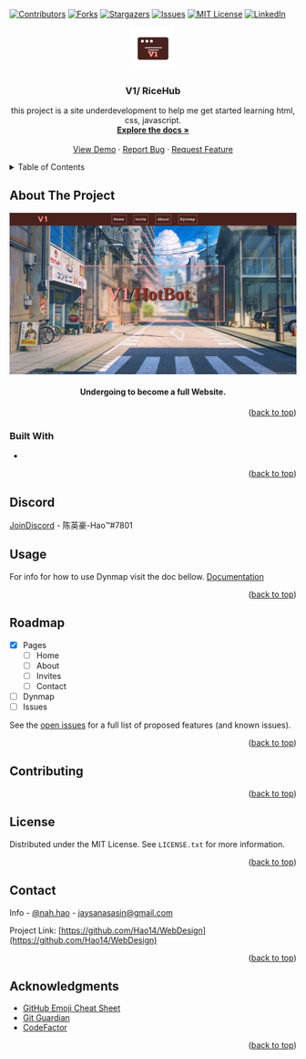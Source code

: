 <div id="top"></div>
<!--
*** Thanks for checking out the Best-README-Template. If you have a suggestion
*** that would make this better, please fork the repo and create a pull request
*** or simply open an issue with the tag "enhancement".
*** Don't forget to give the project a star!
*** Thanks again! Now go create something AMAZING! :D
-->



<!-- PROJECT SHIELDS -->
<!--
*** I'm using markdown "reference style" links for readability.
*** Reference links are enclosed in brackets [ ] instead of parentheses ( ).
*** See the bottom of this document for the declaration of the reference variables
*** for contributors-url, forks-url, etc. This is an optional, concise syntax you may use.
*** https://www.markdownguide.org/basic-syntax/#reference-style-links
-->
[![Contributors][contributors-shield]][contributors-url]
[![Forks][forks-shield]][forks-url]
[![Stargazers][stars-shield]][stars-url]
[![Issues][issues-shield]][issues-url]
[![MIT License][license-shield]][license-url]
[![LinkedIn][linkedin-shield]][linkedin-url]



<!-- PROJECT LOGO -->
<div align="center">
  <a href="https://github.com/Hao14/WebDesign">
    <img src="assets/V1.png" alt="Logo" width="15%" height="15%">
  </a>

<h3 align="center">V1/ RiceHub</h3>

  <p align="center">
    this project is a site underdevelopment to help me get started learning html, css, javascript.
    <br />
    <a href="https://github.com/Hao14/WebDesign"><strong>Explore the docs »</strong></a>
    <br />
    <br />
    <a href="https://github.com/Hao14/WebDesign">View Demo</a>
    ·
    <a href="https://github.com/Hao14/WebDesign/issues">Report Bug</a>
    ·
    <a href="https://github.com/Hao14/WebDesign/issues">Request Feature</a>
  </p>
</div>



<!-- TABLE OF CONTENTS -->
<details>
  <summary>Table of Contents</summary>
  <ol>
    <li>
      <a href="#about-the-project">About The Project</a>
      <ul>
        <li><a href="#built-with">Built With</a></li>
      </ul>
    </li>
    <li>
      <a href="#getting-started">Getting Started</a>
      <ul>
        <li><a href="#prerequisites">Prerequisites</a></li>
        <li><a href="#installation">Installation</a></li>
      </ul>
    </li>
    <li><a href="#usage">Usage</a></li>
    <li><a href="#roadmap">Roadmap</a></li>
    <li><a href="#contributing">Contributing</a></li>
    <li><a href="#license">License</a></li>
    <li><a href="#contact">Contact</a></li>
    <li><a href="#acknowledgments">Acknowledgments</a></li>
  </ol>
</details>



<!-- ABOUT THE PROJECT -->
## About The Project

[![Product Name Screen Shot][product-screenshot]](https://www.johnishot.online)

<h4 align="center">Undergoing to become a full Website.</h4>

<p align="right">(<a href="#top">back to top</a>)</p>



### Built With

* []()


<p align="right">(<a href="#top">back to top</a>)</p>



<!-- GETTING STARTED -->
## Discord
[JoinDiscord](https://discord.com/invite/48vbdXY9cp) - 陈英豪-Hao™#7801

<!-- USAGE EXAMPLES -->
## Usage

For info for how to use Dynmap visit the doc bellow.
[Documentation](https://www.johnishot.online)

<p align="right">(<a href="#top">back to top</a>)</p>



<!-- ROADMAP -->
## Roadmap

- [x] Pages
    - [ ] Home
    - [ ] About
    - [ ] Invites
    - [ ] Contact
- [ ] Dynmap
- [ ] Issues

See the [open issues](https://github.com/Hao14/WebDesign/issues) for a full list of proposed features (and known issues).

<p align="right">(<a href="#top">back to top</a>)</p>



<!-- CONTRIBUTING -->
## Contributing


<p align="right">(<a href="#top">back to top</a>)</p>



<!-- LICENSE -->
## License

Distributed under the MIT License. See `LICENSE.txt` for more information.

<p align="right">(<a href="#top">back to top</a>)</p>



<!-- CONTACT -->
## Contact

Info - [@nah.hao](http://www.instagram.com/nah.hao) - jaysanasasin@gmail.com

Project Link: [https://github.com/Hao14/WebDesign](https://github.com/Hao14/WebDesign)

<p align="right">(<a href="#top">back to top</a>)</p>



<!-- ACKNOWLEDGMENTS -->
## Acknowledgments

* [GitHub Emoji Cheat Sheet](https://www.webpagefx.com/tools/emoji-cheat-sheet)
* [Git Guardian](https://dashboard.gitguardian.com/)
* [CodeFactor](www.codefactor.io)


<p align="right">(<a href="#top">back to top</a>)</p>



<!-- MARKDOWN LINKS & IMAGES -->
<!-- https://www.markdownguide.org/basic-syntax/#reference-style-links -->
[contributors-shield]: https://img.shields.io/github/contributors/Hao14/WebDesign.svg?style=for-the-badge
[contributors-url]: https://github.com/Hao14/WebDesign/graphs/contributors
[forks-shield]: https://img.shields.io/github/forks/Hao14/WebDesign.svg?style=for-the-badge
[forks-url]: https://github.com/Hao14/WebDesign/network/members
[stars-shield]: https://img.shields.io/github/stars/Hao14/WebDesign.svg?style=for-the-badge
[stars-url]: https://github.com/Hao14/WebDesign/stargazers
[issues-shield]: https://img.shields.io/github/issues/Hao14/WebDesign.svg?style=for-the-badge
[issues-url]: https://github.com/Hao14/WebDesign/issues
[license-shield]: https://img.shields.io/github/license/Hao14/WebDesign.svg?style=for-the-badge
[license-url]: https://github.com/Hao14/WebDesign/blob/main/LICENSE.txt
[linkedin-shield]: https://img.shields.io/badge/-LinkedIn-black.svg?style=for-the-badge&logo=linkedin&colorB=555
[linkedin-url]: https://linkedin.com/in/linkedin_username
[product-screenshot]: assets/pbg1.png
